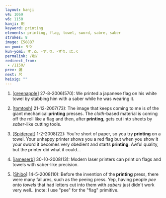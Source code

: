 ```yaml
---
layout: kanji
v4: 1069
v6: 1150
kanji: 刷
keyword: printing
elements: printing, flag, towel, sword, sabre, saber
strokes: 8
image: E588B7
on-yomi: サツ
kun-yomi: す.る、-ず.り、-ずり、は.く
permalink: /刷/
redirect_from:
 - /1150/
prev: 漏
next: 尺
heisig: ""
---
```


1) [<a href="http://kanji.koohii.com/profile/greenapple">greenapple</a>] 27-8-2006(570): We printed a japanese flag on his white towel by stabbing him with a saber while he was wearing it.

2) [<a href="http://kanji.koohii.com/profile/tomtosh">tomtosh</a>] 21-12-2007(73): The image that keeps coming to me is of the giant mechanical<strong> printing</strong> presses. The <em>cloth</em>-based material is coming off the roll like a flag and then, after<strong> printing</strong>, gets cut into sheets by <em>saber</em>-like cutting tools.

3) [<a href="http://kanji.koohii.com/profile/Spidercat">Spidercat</a>] 1-2-2008(22): You&#039;re short of paper, so you try<strong> printing</strong> on a towel. Your unhappy printer shows you a red flag but when you show it your sword it becomes very obedient and starts<strong> printing</strong>. Awful quality, but the printer did what it could...

4) [<a href="http://kanji.koohii.com/profile/jameserb">jameserb</a>] 30-10-2008(13): Modern laser printers can print on flags and towels with saber-like precision.

5) [<a href="http://kanji.koohii.com/profile/Shibo">Shibo</a>] 14-5-2008(10): Before the invention of the<strong> printing</strong> press, there were many failures, such as the peeing press. Yep, having people <em>pee</em> onto <em>towels</em> that had letters cut into them with <em>sabers</em> just didn&#039;t work very well.. (note: I use &quot;pee&quot; for the &quot;flag&quot; primitive.


